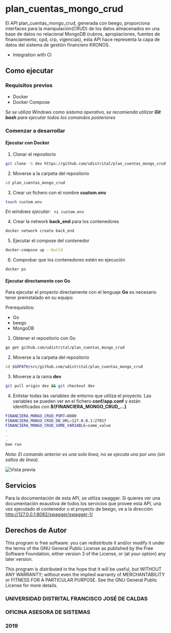 # plan_cuentas_mongo_crud


El API plan_cuentas_mongo_crud, generada con beego, proporciona interfaces para la manipulación(CRUD) de los datos almacenados en una base de datos no relacional MongoDB (rubros, apropiaciones, fuentes de financiamiento, cpd, crp, vigencias), esta API hace representa la capa de datos del sistema de gestión financiero KRONOS.

* Integration with CI

## Como ejecutar

### Requisitos previos
* Docker
* Docker Compose 

*Se se utiliza Windows como sistema operativo, se recomienda utilizar **Git bash** para ejecutar todos los comandos posteriores*
### Comenzar a desarrollar
#### Ejecutar con Docker

1. Clonar el repositorio
```sh
git clone -b dev https://github.com/udistrital/plan_cuentas_mongo_crud
```

2. Moverse a la carpeta del repositorio
```sh
cd plan_cuentas_mongo_crud
```

3. Crear un fichero con el nombre **custom.env**
```sh
touch custom.env
```

*En windows ejecutar:* ` ni custom.env`

4. Crear la network **back_end** para los contenedores
```sh
docker network create back_end
```

5. Ejecutar el compose del contenedor
```sh
docker-compose up --build
```

6. Comprobar que los contenedores estén en ejecución
```sh
docker ps 
```

#### Ejecutar directamente con Go
Para ejecutar el proyecto directamente con el lenguaje **Go** es necesario tener preinstalado en su equipo:

Prerequisitos: 

* Go
* beego
* MongoDB

1. Obtener el repositorio con Go
```sh
go get github.com/udistrital/plan_cuentas_mongo_crud
```

2. Moverse a la carpeta del repositorio
```sh
cd $GOPATH/src/github.com/udistrital/plan_cuentas_mongo_crud
```

3. Moverse a la rama **dev**
```sh
git pull origin dev && git checkout dev
```

4. Enlistar todas las variables de entorno que utiliza el proyecto. Las variables se pueden ver en el fichero **conf/app.conf** y están identificadas con **${FINANCIERA_MONGO_CRUD_...}**
```sh
FINANCIERA_MONGO_CRUD_PORT=8080 
FINANCIERA_MONGO_CRUD_DB_URL=127.0.0.1:27017
FINANCIERA_MONGO_CRUD_SOME_VARIABLE=some_value
.
.
.
bee run
```
*Nota: El comando anterior es una sola linea, no se ejecuta uno por uno (sin saltos de linea).*

![Vista previa](images/terminal_api_view.png)

## Servicios

Para la documentación de esta API, se utiliza swagger. Si quieres ver una documentación exaustiva de todos los servicios que provee esta API, una vez ejecutado el contenedor o el proyecto de beego, ve a la dirección http://127.0.0.1:8082/swagger/swagger-1/

## Derechos de Autor

This program is free software: you can redistribute it 
and/or modify it under the terms of the GNU General Public 
License as published by the Free Software Foundation, either
version 3 of the License, or (at your option) any later
version.

This program is distributed in the hope that it will be useful,
but WITHOUT ANY WARRANTY; without even the implied warranty of
MERCHANTABILITY or FITNESS FOR A PARTICULAR PURPOSE.  See the
GNU General Public License for more details.

### UNIVERSIDAD DISTRITAL FRANCISCO JOSÉ DE CALDAS

### OFICINA ASESORA DE SISTEMAS

### 2019
### 
